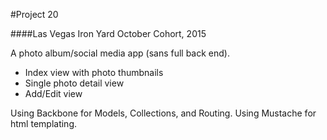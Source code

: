 #Project 20

####Las Vegas Iron Yard October Cohort, 2015

A photo album/social media app (sans full back end).

* Index view with photo thumbnails
* Single photo detail view
* Add/Edit view

Using Backbone for Models, Collections, and Routing.
Using Mustache for html templating.
